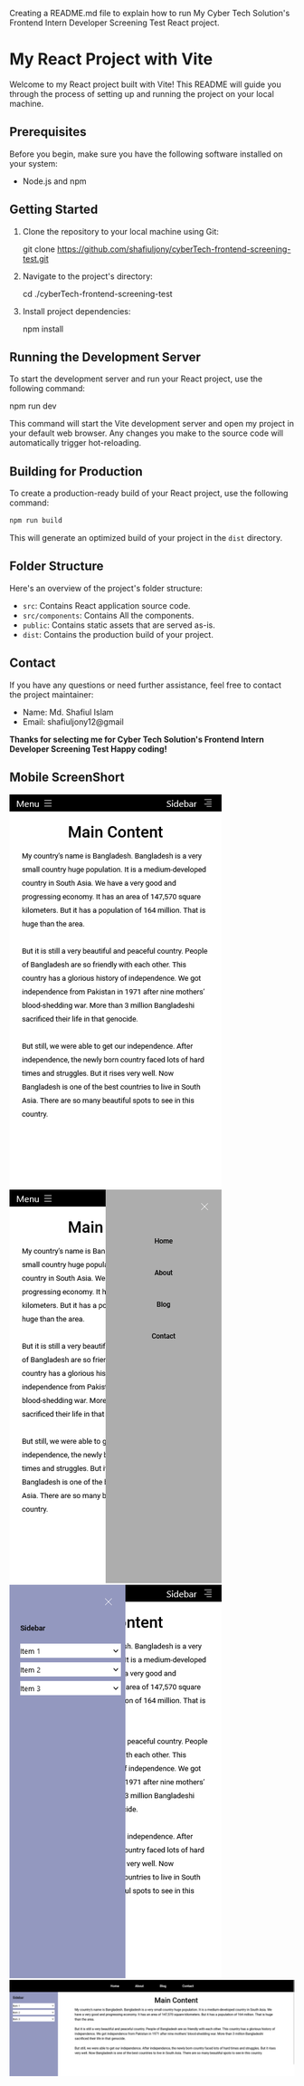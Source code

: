 Creating a README.md file to explain how to run My Cyber Tech Solution's Frontend Intern Developer Screening Test React project.

# My React Project with Vite

Welcome to my React project built with Vite! This README will guide you through the process of setting up and running the project on your local machine.

## Prerequisites

Before you begin, make sure you have the following software installed on your system:

- Node.js and npm

## Getting Started

1. Clone the repository to your local machine using Git:

   git clone <https://github.com/shafiuljony/cyberTech-frontend-screening-test.git>

2. Navigate to the project's directory:

   cd ./cyberTech-frontend-screening-test

3. Install project dependencies:

   npm install

## Running the Development Server

To start the development server and run your React project, use the following command:

npm run dev

This command will start the Vite development server and open my project in your default web browser. Any changes you make to the source code will automatically trigger hot-reloading.

## Building for Production

To create a production-ready build of your React project, use the following command:

```bash
npm run build
```

This will generate an optimized build of your project in the `dist` directory.

## Folder Structure

Here's an overview of the project's folder structure:

- `src`: Contains React application source code.
- `src/components`: Contains All the components.
- `public`: Contains static assets that are served as-is.
- `dist`: Contains the production build of your project.

## Contact

If you have any questions or need further assistance, feel free to contact the project maintainer:

- Name: Md. Shafiul Islam
- Email: shafiuljony12@gmail

 **Thanks for selecting me for Cyber Tech Solution's Frontend Intern Developer Screening Test Happy coding!**

## Mobile ScreenShort

 ![mobile](./src/assets/screenshort/mobile.png)
 ![menubar](./src/assets/screenshort/withmenubarmobilemenu.png.png)
 ![sidebar](./src/assets/screenshort/withsidebarmobilemenu.png)
 ![desktop](./src/assets/screenshort/Desktopview.png)
